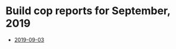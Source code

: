 # Build cop reports for September, 2019

* [2019-09-03](https://bitbucket.org/osrf/gazebo/wiki/buildcop/2019/09/03.md)